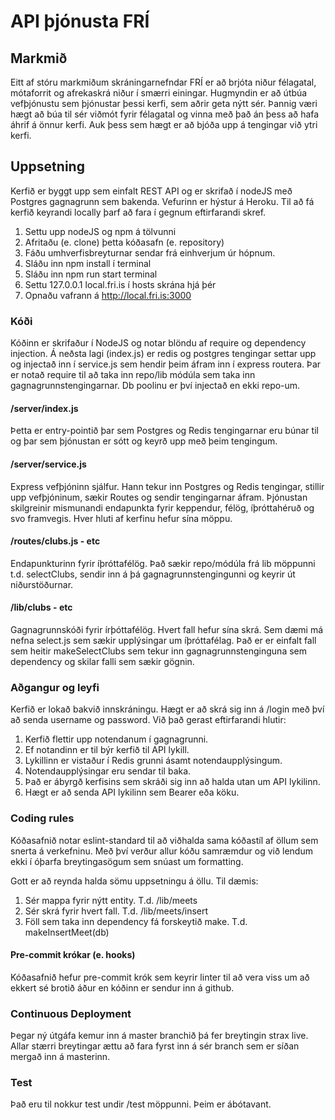 # API þjónusta FRÍ

## Markmið
Eitt af stóru markmiðum skráningarnefndar FRÍ er að brjóta niður félagatal, mótaforrit og afrekaskrá niður í smærri einingar. Hugmyndin er að útbúa vefþjónustu sem þjónustar þessi kerfi, sem aðrir geta nýtt sér. Þannig væri hægt að búa til sér viðmót fyrir félagatal og vinna með það án þess að hafa áhrif á önnur kerfi. Auk þess sem hægt er að bjóða upp á tengingar við ytri kerfi.

## Uppsetning
Kerfið er byggt upp sem einfalt REST API og er skrifað í nodeJS með Postgres gagnagrunn sem bakenda.  Vefurinn er hýstur á Heroku. Til að fá kerfið keyrandi locally þarf að fara í gegnum eftirfarandi skref.

1. Settu upp nodeJS og npm á tölvunni
2. Afritaðu (e. clone) þetta kóðasafn (e. repository)
3. Fáðu umhverfisbreyturnar sendar frá einhverjum úr hópnum.
4. Sláðu inn npm install í terminal
4. Sláðu inn npm run start terminal
5. Settu 127.0.0.1  local.fri.is í hosts skrána hjá þér
6. Opnaðu vafrann á http://local.fri.is:3000

### Kóði
Kóðinn  er skrifaður í NodeJS og notar blöndu af require og dependency injection. Á neðsta lagi (index.js) er redis og postgres tengingar settar upp og injectað inn í service.js sem hendir þeim áfram inn í express routera. Þar er notað require til að taka inn repo/lib módúla sem taka inn gagnagrunnstengingarnar. Db poolinu er því injectað en ekki repo-um.

#### /server/index.js
Þetta er entry-pointið þar sem Postgres og Redis tengingarnar eru búnar til og þar sem þjónustan er sótt og keyrð upp með þeim tengingum.

#### /server/service.js
Express vefþjóninn sjálfur. Hann tekur inn Postgres og Redis tengingar, stillir upp vefþjóninum, sækir Routes og sendir tengingarnar áfram. Þjónustan skilgreinir mismunandi endapunkta fyrir keppendur, félög, íþróttahéruð og svo framvegis. Hver hluti af kerfinu hefur sína möppu.

#### /routes/clubs.js - etc
Endapunkturinn fyrir íþróttafélög. Það sækir repo/módúla frá lib möppunni t.d. selectClubs, sendir inn á þá gagnagrunnstengingunni og keyrir út niðurstöðurnar. 

#### /lib/clubs - etc
Gagnagrunnskóði fyrir írþóttafélög. Hvert fall hefur sína skrá. Sem dæmi má nefna select.js sem sækir upplýsingar um íþróttafélag. Það er er einfalt fall sem heitir makeSelectClubs sem tekur inn gagnagrunnstenginguna sem dependency og skilar falli sem sækir gögnin.

### Aðgangur og leyfi
Kerfið er lokað bakvið innskráningu. Hægt er að skrá sig inn á /login með því að senda username og password. Við það gerast eftirfarandi hlutir:

1. Kerfið flettir upp notendanum í gagnagrunni.
2. Ef notandinn er til býr kerfið til API lykill.
3. Lykillinn er vistaður í Redis grunni ásamt notendaupplýsingum.
4. Notendaupplýsingar eru sendar til baka.
5. Það er ábyrgð kerfisins sem skráði sig inn að halda utan um API lykilinn. 
6. Hægt er að senda API lykilinn sem Bearer eða köku.

### Coding rules
Kóðasafnið notar eslint-standard til að viðhalda sama kóðastíl af öllum sem snerta á verkefninu. Með því verður allur kóðu samræmdur og við lendum ekki í óþarfa breytingasögum sem snúast um formatting. 

Gott er að reynda halda sömu uppsetningu á öllu. Til dæmis:
1. Sér mappa fyrir nýtt entity. T.d. /lib/meets
2. Sér skrá fyrir hvert fall. T.d. /lib/meets/insert
3. Föll sem taka inn dependency fá forskeytið make. T.d. makeInsertMeet(db)

#### Pre-commit krókar (e. hooks)
Kóðasafnið hefur pre-commit krók sem keyrir linter til að vera viss um að ekkert sé brotið áður en kóðinn er sendur inn á github.

### Continuous Deployment
Þegar ný útgáfa kemur inn á master branchið þá fer breytingin strax live. Allar stærri breytingar ættu að fara fyrst inn á sér branch sem er síðan mergað inn á masterinn.

### Test
Það eru til nokkur test undir /test möppunni. Þeim er ábótavant.
